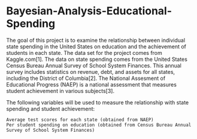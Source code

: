 # Bayesian-Analysis-Educational-Spending

The goal of this project is to examine the relationship between individual state spending in the United States on education and the achievement of students in each state. The data set for the project comes from Kaggle.com[1]. The data on state spending comes from the United States Census Bureau Annual Survey of School System Finances. This annual survey includes statistics on revenue, debt, and assets for all states, including the District of Columbia[2]. The National Assesment of Educational Progress (NAEP) is a national assessment that measures student achievement in various subjects[3].

The following variables will be used to measure the relationship with state spending and student achievement:

    Average test scores for each state (obtained from NAEP)
    Per student spending on education (obtained from Census Bureau Annual Survey of School System Finances)
